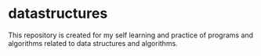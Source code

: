 # datastructures
This repository is created for my self learning and practice of programs and algorithms related to data structures and algorithms.
